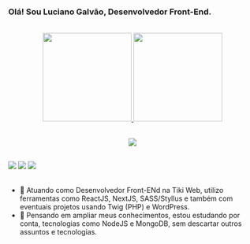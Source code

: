 ### Olá! Sou Luciano Galvão, Desenvolvedor Front-End.
<br>
<div align="center">
  <a href="https://github.com/LucianoGalvao">
    <img
      height="180em"
      src="https://github-readme-stats.vercel.app/api?username=LucianoGalvao&show_icons=true&theme=dracula&include_all_commits=true&count_private=true"
    />
    <img
      height="180em"
      src="https://github-readme-stats.vercel.app/api/top-langs/?username=LucianoGalvao&layout=compact&langs_count=7&theme=dracula"
    />
  </a>
</div>

<br />

<p align="center">
  <img src="https://skillicons.dev/icons?i=html,css,js,react,nodejs,docker,mongo,figma" />
</p>

<br />

<div>
  <a href="https://instagram.com/lucianogalvaao" target="_blank"
    ><img
      src="https://img.shields.io/badge/-Instagram-%23E4405F?style=for-the-badge&logo=instagram&logoColor=white"
      target="_blank"
  /></a>
  <a href="mailto:luciano.g.galvaao@gmail.com"
    ><img
      src="https://img.shields.io/badge/-Gmail-%23333?style=for-the-badge&logo=gmail&logoColor=white"
      target="_blank"
  /></a>
  <a
    href="https://www.linkedin.com/in/luciano-galv%C3%A3o-956265137/"
    target="_blank"
    ><img
      src="https://img.shields.io/badge/-LinkedIn-%230077B5?style=for-the-badge&logo=linkedin&logoColor=white"
      target="_blank"
  /></a>
</div>

<br>

- 🔭 Atuando como Desenvolvedor Front-ENd na Tiki Web, utilizo ferramentas como ReactJS, NextJS, SASS/Styllus e também com eventuais projetos usando Twig (PHP) e WordPress.
- 🌱 Pensando em ampliar meus conhecimentos, estou estudando por conta, tecnologias como NodeJS e MongoDB, sem descartar outros assuntos e tecnologias.

